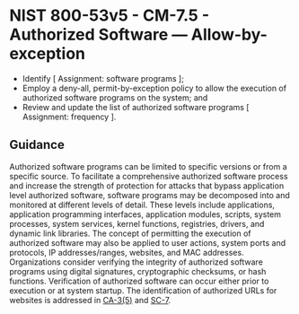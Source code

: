 # NIST 800-53v5 - CM-7.5 - Authorized Software — Allow-by-exception
- Identify \[ Assignment: software programs \];
- Employ a deny-all, permit-by-exception policy to allow the execution of authorized software programs on the system; and
- Review and update the list of authorized software programs \[ Assignment: frequency \].
## Guidance
Authorized software programs can be limited to specific versions or from a specific source. To facilitate a comprehensive authorized software process and increase the strength of protection for attacks that bypass application level authorized software, software programs may be decomposed into and monitored at different levels of detail. These levels include applications, application programming interfaces, application modules, scripts, system processes, system services, kernel functions, registries, drivers, and dynamic link libraries. The concept of permitting the execution of authorized software may also be applied to user actions, system ports and protocols, IP addresses/ranges, websites, and MAC addresses. Organizations consider verifying the integrity of authorized software programs using digital signatures, cryptographic checksums, or hash functions. Verification of authorized software can occur either prior to execution or at system startup. The identification of authorized URLs for websites is addressed in [CA-3(5)](#ca-3.5) and [SC-7](#sc-7).